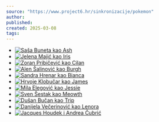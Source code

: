 ```yaml
---
source: "https://www.project6.hr/sinkronizacije/pokemon"
author:
published:
created: 2025-03-08
tags:
---
```

- [![Saša Buneta kao Ash](https://project6.s3.amazonaws.com/repository/20120516162257t1_Ash01.jpg "Saša Buneta kao Ash")](https://project6.s3.amazonaws.com/repository/20120516162257Ash01.jpg)
- [![Jelena Majić kao Iris](https://project6.s3.amazonaws.com/repository/20120521114352t1_Iris01.jpg "Jelena Majić kao Iris")](https://project6.s3.amazonaws.com/repository/20120521114352Iris01.jpg)
- [![Zoran Pribičević kao Cilan](https://project6.s3.amazonaws.com/repository/20120521122136t1_Cilan01.jpg "Zoran Pribičević kao Cilan")](https://project6.s3.amazonaws.com/repository/20120521122136Cilan01.jpg)
- [![Alen Šalinović kao Burgh](https://project6.s3.amazonaws.com/repository/20120521120001t1_Burgh01.jpg "Alen Šalinović kao Burgh")](https://project6.s3.amazonaws.com/repository/20120521120001Burgh01.jpg)
- [![Sandra Hrenar kao Bianca](https://project6.s3.amazonaws.com/repository/20120521104839t1_Bianca01.jpg "Sandra Hrenar kao Bianca")](https://project6.s3.amazonaws.com/repository/20120521104839Bianca01.jpg)
- [![Hrvoje Klobučar kao James](https://project6.s3.amazonaws.com/repository/20120518095518t1_James01.jpg "Hrvoje Klobučar kao James")](https://project6.s3.amazonaws.com/repository/20120518095518James01.jpg)
- [![Mila Elegović kao Jessie](https://project6.s3.amazonaws.com/repository/20120521121457t1_Jessie01.jpg "Mila Elegović kao Jessie")](https://project6.s3.amazonaws.com/repository/20120521121457Jessie01.jpg)
- [![Sven Šestak kao Meowth](https://project6.s3.amazonaws.com/repository/20120521120615t1_Meowth01.jpg "Sven Šestak kao Meowth")](https://project6.s3.amazonaws.com/repository/20120521120615Meowth01.jpg)
- [![Dušan Bučan kao Trip](https://project6.s3.amazonaws.com/repository/20120516161652t1_Trip01.jpg "Dušan Bučan kao Trip")](https://project6.s3.amazonaws.com/repository/20120516161652Trip01.jpg)
- [![Danijela Večerinović kao Lenora](https://project6.s3.amazonaws.com/repository/20120521115343t1_Lenora01.jpg "Danijela Večerinović kao Lenora")](https://project6.s3.amazonaws.com/repository/20120521115343Lenora01.jpg)
- [![Jacques Houdek i Andrea Čubrić](https://project6.s3.amazonaws.com/repository/20120328115156t1_JaquesAndrea720x576_01.jpg "Jacques Houdek i Andrea Čubrić")](https://project6.s3.amazonaws.com/repository/20120328115156JaquesAndrea720x576_01.jpg)